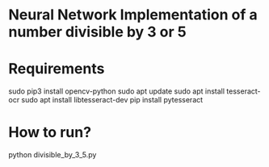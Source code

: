 # Neural Network Implementation of a number divisible by 3 or 5

# Requirements

sudo pip3 install opencv-python
sudo apt update
sudo apt install tesseract-ocr
sudo apt install libtesseract-dev
pip install pytesseract

# How to run?

python divisible_by_3_5.py
